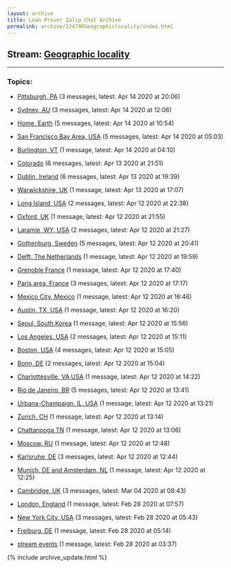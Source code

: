 ```yaml
---
layout: archive
title: Lean Prover Zulip Chat Archive
permalink: archive/224796Geographiclocality/index.html
---
```


## Stream: [Geographic locality](https://leanprover-community.github.io/archive/224796Geographiclocality/index.html)
---

### Topics:

* [Pittsburgh, PA](85738PittsburghPA.html) (3 messages, latest: Apr 14 2020 at 20:06)

* [Sydney, AU](91455SydneyAU.html) (3 messages, latest: Apr 14 2020 at 12:06)

* [Home, Earth](54538HomeEarth.html) (5 messages, latest: Apr 14 2020 at 10:54)

* [San Francisco Bay Area, USA](28421SanFranciscoBayAreaUSA.html) (5 messages, latest: Apr 14 2020 at 05:03)

* [Burlington, VT](69467BurlingtonVT.html) (1 message, latest: Apr 14 2020 at 04:10)

* [Colorado](50772Colorado.html) (6 messages, latest: Apr 13 2020 at 21:51)

* [Dublin, Ireland](85034DublinIreland.html) (6 messages, latest: Apr 13 2020 at 19:39)

* [Warwickshire, UK](07392WarwickshireUK.html) (1 message, latest: Apr 13 2020 at 17:07)

* [Long Island, USA](93185LongIslandUSA.html) (2 messages, latest: Apr 12 2020 at 22:38)

* [Oxford, UK](84127OxfordUK.html) (1 message, latest: Apr 12 2020 at 21:55)

* [Laramie, WY, USA](33517LaramieWYUSA.html) (2 messages, latest: Apr 12 2020 at 21:27)

* [Gothenburg, Sweden](00424GothenburgSweden.html) (5 messages, latest: Apr 12 2020 at 20:41)

* [Delft, The Netherlands](94453DelftTheNetherlands.html) (1 message, latest: Apr 12 2020 at 19:59)

* [Grenoble France](41694GrenobleFrance.html) (1 message, latest: Apr 12 2020 at 17:40)

* [Paris area, France](04596ParisareaFrance.html) (3 messages, latest: Apr 12 2020 at 17:17)

* [Mexico City, Mexico](40624MexicoCityMexico.html) (1 message, latest: Apr 12 2020 at 16:46)

* [Austin, TX, USA](40578AustinTXUSA.html) (1 message, latest: Apr 12 2020 at 16:20)

* [Seoul, South Korea](49690SeoulSouthKorea.html) (1 message, latest: Apr 12 2020 at 15:56)

* [Los Angeles, USA](59939LosAngelesUSA.html) (2 messages, latest: Apr 12 2020 at 15:11)

* [Boston, USA](25355BostonUSA.html) (4 messages, latest: Apr 12 2020 at 15:05)

* [Bonn, DE](08611BonnDE.html) (2 messages, latest: Apr 12 2020 at 15:04)

* [Charlottesville, VA USA](77346CharlottesvilleVAUSA.html) (1 message, latest: Apr 12 2020 at 14:22)

* [Rio de Janeiro, BR](76764RiodeJaneiroBR.html) (5 messages, latest: Apr 12 2020 at 13:41)

* [Urbana-Champaign, IL, USA](89925UrbanaChampaignILUSA.html) (1 message, latest: Apr 12 2020 at 13:21)

* [Zurich, CH](19117ZurichCH.html) (1 message, latest: Apr 12 2020 at 13:14)

* [Chattanooga TN](71244ChattanoogaTN.html) (1 message, latest: Apr 12 2020 at 13:06)

* [Moscow, RU](84140MoscowRU.html) (1 message, latest: Apr 12 2020 at 12:48)

* [Karlsruhe, DE](19047KarlsruheDE.html) (3 messages, latest: Apr 12 2020 at 12:44)

* [Munich, DE and Amsterdam, NL](81873MunichDEandAmsterdamNL.html) (1 message, latest: Apr 12 2020 at 12:25)

* [Cambridge, UK](66219CambridgeUK.html) (3 messages, latest: Mar 04 2020 at 08:43)

* [London, England](49360LondonEngland.html) (1 message, latest: Feb 28 2020 at 07:57)

* [New York City, USA](63614NewYorkCityUSA.html) (3 messages, latest: Feb 28 2020 at 05:43)

* [Freiburg, DE](35276FreiburgDE.html) (1 message, latest: Feb 28 2020 at 05:14)

* [stream events](95106streamevents.html) (1 message, latest: Feb 28 2020 at 03:37)


{% include archive_update.html %}